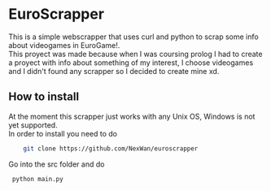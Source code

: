 # EuroScrapper

This is a simple webscrapper that uses curl and python to scrap some info about videogames in EuroGame!.  
This proyect was made because when I was coursing prolog I had to create a proyect with info about something of my interest, I choose videogames
and I didn't found any scrapper so I decided to create mine xd.

## How to install  
At the moment this scrapper just works with any Unix OS, Windows is not yet supported.  
In order to install you need to do 
```sh
    git clone https://github.com/NexWan/euroscrapper
```
Go into the src folder and do 
```sh
 python main.py
```



